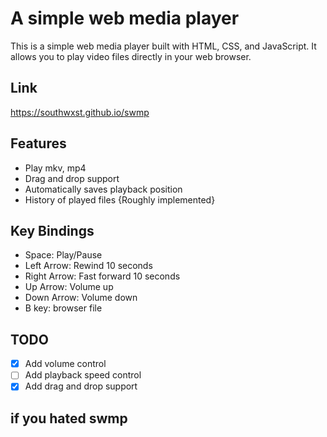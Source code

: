 # A simple web media player

This is a simple web media player built with HTML, CSS, and JavaScript. It allows you to play video files directly in your web browser.

## Link

https://southwxst.github.io/swmp

## Features

- Play mkv, mp4
- Drag and drop support
- Automatically saves playback position
- History of played files {Roughly implemented}
 
## Key Bindings

- Space: Play/Pause
- Left Arrow: Rewind 10 seconds
- Right Arrow: Fast forward 10 seconds
- Up Arrow: Volume up
- Down Arrow: Volume down
- B key: browser file
 
## TODO

- [x] Add volume control
- [ ] Add playback speed control
- [x] Add drag and drop support

## if you hated swmp

